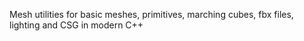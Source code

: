 Mesh utilities for basic meshes, primitives, marching cubes, fbx files, lighting and CSG in modern C++

